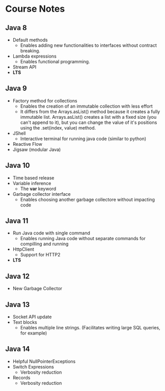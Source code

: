 # Course Notes

## Java 8

* Default methods
    * Enables adding new functionalities to interfaces without contract breaking.
* Lambda expressions
    * Enables functional programming.
* Stream API
* **LTS**

## Java 9

* Factory method for collections
    * Enables the creation of an immutable collection with less effort
    * It differs from the Arrays.asList() method because it creates a fully immutable list. 
    Arrays.asList() creates a list with a fixed size (you can't append to it), 
    but you can change the value of it's positions using the .set(index, value) method.
* JShell
    * Interactive terminal for running java code (similar to python)
* Reactive Flow
* Jigsaw (modular Java)

## Java 10

* Time based release
* Variable inference
    * The **var** keyword
* Garbage collector interface
    * Enables choosing another garbage collectore without impacting code

## Java 11

* Run Java code with single command
    * Enables running Java code without separate commands for compilling and running
* HttpClient
    * Support for HTTP2
* **LTS**

## Java 12

* New Garbage Collector

## Java 13

* Socket API update
* Text blocks
    * Enables multiple line strings. (Facilitates writing large SQL queries, for example)

## Java 14

* Helpful NullPointerExceptions
* Switch Expressions
    * Verbosity reduction
* Records
    * Verbosity reduction
